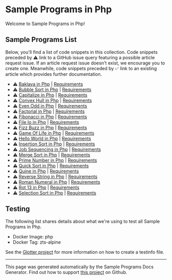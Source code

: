 # Sample Programs in Php

Welcome to Sample Programs in Php!

## Sample Programs List

Below, you'll find a list of code snippets in this collection. Code snippets preceded by :warning: link to a GitHub issue query featuring a possible article request issue. If an article request issue doesn't exist, we encourage you to create one. Meanwhile, code snippets preceded by :white_check_mark: link to an existing article which provides further documentation.

- :warning: [Baklava in Php](https://github.com//TheRenegadeCoder/sample-programs-website/issues?utf8=%E2%9C%93&q=is%3Aissue+is%3Aopen+baklava+php) | [Requirements](https://sample-programs.therenegadecoder.com/projects/baklava)
- :warning: [Bubble Sort in Php](https://github.com//TheRenegadeCoder/sample-programs-website/issues?utf8=%E2%9C%93&q=is%3Aissue+is%3Aopen+bubble+sort+php) | [Requirements](https://sample-programs.therenegadecoder.com/projects/bubble-sort)
- :warning: [Capitalize in Php](https://github.com//TheRenegadeCoder/sample-programs-website/issues?utf8=%E2%9C%93&q=is%3Aissue+is%3Aopen+capitalize+php) | [Requirements](https://sample-programs.therenegadecoder.com/projects/capitalize)
- :warning: [Convex Hull in Php](https://github.com//TheRenegadeCoder/sample-programs-website/issues?utf8=%E2%9C%93&q=is%3Aissue+is%3Aopen+convex+hull+php) | [Requirements](https://sample-programs.therenegadecoder.com/projects/convex-hull)
- :warning: [Even Odd in Php](https://github.com//TheRenegadeCoder/sample-programs-website/issues?utf8=%E2%9C%93&q=is%3Aissue+is%3Aopen+even+odd+php) | [Requirements](https://sample-programs.therenegadecoder.com/projects/even-odd)
- :warning: [Factorial in Php](https://github.com//TheRenegadeCoder/sample-programs-website/issues?utf8=%E2%9C%93&q=is%3Aissue+is%3Aopen+factorial+php) | [Requirements](https://sample-programs.therenegadecoder.com/projects/factorial)
- :warning: [Fibonacci in Php](https://github.com//TheRenegadeCoder/sample-programs-website/issues?utf8=%E2%9C%93&q=is%3Aissue+is%3Aopen+fibonacci+php) | [Requirements](https://sample-programs.therenegadecoder.com/projects/fibonacci)
- :warning: [File Io in Php](https://github.com//TheRenegadeCoder/sample-programs-website/issues?utf8=%E2%9C%93&q=is%3Aissue+is%3Aopen+file+io+php) | [Requirements](https://sample-programs.therenegadecoder.com/projects/file-io)
- :warning: [Fizz Buzz in Php](https://github.com//TheRenegadeCoder/sample-programs-website/issues?utf8=%E2%9C%93&q=is%3Aissue+is%3Aopen+fizz+buzz+php) | [Requirements](https://sample-programs.therenegadecoder.com/projects/fizz-buzz)
- :warning: [Game Of Life in Php](https://github.com//TheRenegadeCoder/sample-programs-website/issues?utf8=%E2%9C%93&q=is%3Aissue+is%3Aopen+game+of+life+php) | [Requirements](https://sample-programs.therenegadecoder.com/projects/game-of-life)
- :warning: [Hello World in Php](https://github.com//TheRenegadeCoder/sample-programs-website/issues?utf8=%E2%9C%93&q=is%3Aissue+is%3Aopen+hello+world+php) | [Requirements](https://sample-programs.therenegadecoder.com/projects/hello-world)
- :warning: [Insertion Sort in Php](https://github.com//TheRenegadeCoder/sample-programs-website/issues?utf8=%E2%9C%93&q=is%3Aissue+is%3Aopen+insertion+sort+php) | [Requirements](https://sample-programs.therenegadecoder.com/projects/insertion-sort)
- :warning: [Job Sequencing in Php](https://github.com//TheRenegadeCoder/sample-programs-website/issues?utf8=%E2%9C%93&q=is%3Aissue+is%3Aopen+job+sequencing+php) | [Requirements](https://sample-programs.therenegadecoder.com/projects/job-sequencing)
- :warning: [Merge Sort in Php](https://github.com//TheRenegadeCoder/sample-programs-website/issues?utf8=%E2%9C%93&q=is%3Aissue+is%3Aopen+merge+sort+php) | [Requirements](https://sample-programs.therenegadecoder.com/projects/merge-sort)
- :warning: [Prime Number in Php](https://github.com//TheRenegadeCoder/sample-programs-website/issues?utf8=%E2%9C%93&q=is%3Aissue+is%3Aopen+prime+number+php) | [Requirements](https://sample-programs.therenegadecoder.com/projects/prime-number)
- :warning: [Quick Sort in Php](https://github.com//TheRenegadeCoder/sample-programs-website/issues?utf8=%E2%9C%93&q=is%3Aissue+is%3Aopen+quick+sort+php) | [Requirements](https://sample-programs.therenegadecoder.com/projects/quick-sort)
- :warning: [Quine in Php](https://github.com//TheRenegadeCoder/sample-programs-website/issues?utf8=%E2%9C%93&q=is%3Aissue+is%3Aopen+quine+php) | [Requirements](https://sample-programs.therenegadecoder.com/projects/quine)
- :warning: [Reverse String in Php](https://github.com//TheRenegadeCoder/sample-programs-website/issues?utf8=%E2%9C%93&q=is%3Aissue+is%3Aopen+reverse+string+php) | [Requirements](https://sample-programs.therenegadecoder.com/projects/reverse-string)
- :warning: [Roman Numeral in Php](https://github.com//TheRenegadeCoder/sample-programs-website/issues?utf8=%E2%9C%93&q=is%3Aissue+is%3Aopen+roman+numeral+php) | [Requirements](https://sample-programs.therenegadecoder.com/projects/roman-numeral)
- :warning: [Rot 13 in Php](https://github.com//TheRenegadeCoder/sample-programs-website/issues?utf8=%E2%9C%93&q=is%3Aissue+is%3Aopen+rot+13+php) | [Requirements](https://sample-programs.therenegadecoder.com/projects/rot-13)
- :warning: [Selection Sort in Php](https://github.com//TheRenegadeCoder/sample-programs-website/issues?utf8=%E2%9C%93&q=is%3Aissue+is%3Aopen+selection+sort+php) | [Requirements](https://sample-programs.therenegadecoder.com/projects/selection-sort)

## Testing

The following list shares details about what we're using to test all Sample Programs in Php.

- Docker Image: php
- Docker Tag: zts-alpine

See the [Glotter project](https://github.com/auroq/glotter) for more information on how to create a testinfo file.

---

This page was generated automatically by the Sample Programs Docs Generator. Find out how to support [this project](https://github.com/TheRenegadeCoder/sample-programs-docs-generator) on Github.